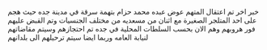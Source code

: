 خبر اخر تم اعتقال المتهم عوض عبده محمد حزام بتهمة سرقة في مدينة جده حيث هجم على احد المتلجر الصغيرة مع اثنان من مسعديه من مختلف الجنسيات وتم القبض عليهم فور هروبهم وهم الان بحسب السلطات المحلية في جده تم احتجازهم وسيتم مقاضاتهم لنيابة العامه وربما ايضا سيتم ترحيلهم الى بلدانهم 
<!---
Ghostman157/Ghostman157 is a ✨ special ✨ repository because its `README.md` (this file) appears on your GitHub profile.
You can click the Preview link to take a look at your changes.
--->
